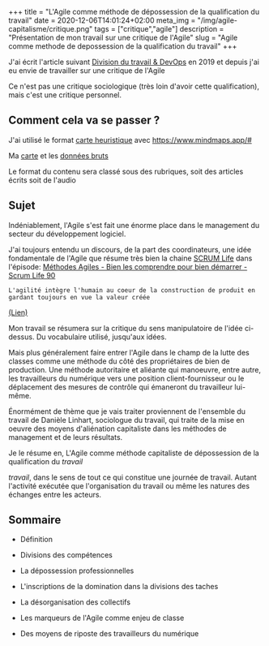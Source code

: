+++
title = "L'Agile comme méthode de dépossession de la qualification du travail"
date = 2020-12-06T14:01:24+02:00
meta_img = "/img/agile-capitalisme/critique.png"
tags = ["critique","agile"]
description = "Présentation de mon travail sur une critique de l'Agile"
slug = "Agile comme methode de depossession de la qualification du travail"
+++

J'ai écrit l'article suivant [Division du travail & DevOps](https://kapelal.io/blog/division-du-travail-it-et-devops/) en 2019 et depuis j'ai eu envie de travailler sur une critique de l'Agile

Ce n'est pas une critique sociologique (très loin d'avoir cette qualification), mais c'est une critique personnel.

## Comment cela va se passer ?

J'ai utilisé le format [carte heuristique](https://fr.wikipedia.org/wiki/Carte_heuristique) avec https://www.mindmaps.app/#

Ma [carte](/img/agile-capitalisme/mindmap.png) et les [données bruts](/img/agile-capitalisme/data.json)

Le format du contenu sera classé sous des rubriques, soit des articles écrits soit de l'audio

## Sujet

Indéniablement, l'Agile s'est fait une énorme place dans le management du secteur du développement logiciel. 

J'ai toujours entendu un discours, de la part des coordinateurs, une idée fondamentale de l'Agile que résume très bien la chaine [SCRUM Life](https://www.youtube.com/channel/UCMCnZGIOeLVO65-LBxkkHyQ) dans l'épisode: [Méthodes Agiles - Bien les comprendre pour bien démarrer - Scrum Life 90](https://youtu.be/tsGZsv0f57M?t=296)

```
L'agilité intègre l'humain au coeur de la construction de produit en gardant toujours en vue la valeur créée
```
[(Lien)](https://youtu.be/tsGZsv0f57M?t=296)

Mon travail se résumera sur la critique du sens manipulatoire de l'idée ci-dessus. Du vocabulaire utilisé, jusqu'aux idées.

Mais plus généralement faire entrer l'Agile dans le champ de la lutte des classes comme une méthode du côté des propriétaires de bien de production.
Une méthode autoritaire et aliéante qui manoeuvre, entre autre, les travailleurs du numérique vers une position client-fournisseur ou le déplacement des mesures de contrôle qui émaneront du travailleur lui-même.

Énormément de thème que je vais traiter proviennent de l'ensemble du travail de Danièle Linhart, sociologue du travail, qui traite de la mise en oeuvre des moyens d'aliénation capitaliste dans les méthodes de management et de leurs résultats.

Je le résume en, L'Agile comme méthode capitaliste de dépossession de la qualification du *travail*

*travail*, dans le sens de tout ce qui constitue une journée de travail. Autant l'activité exécutée que l'organisation du travail ou même les natures des échanges entre les acteurs.

## Sommaire

- Définition

- Divisions des compétences

- La dépossession professionnelles

- L'inscriptions de la domination dans la divisions des taches

- La désorganisation des collectifs

- Les marqueurs de l'Agile comme enjeu de classe

- Des moyens de riposte des travailleurs du numérique
